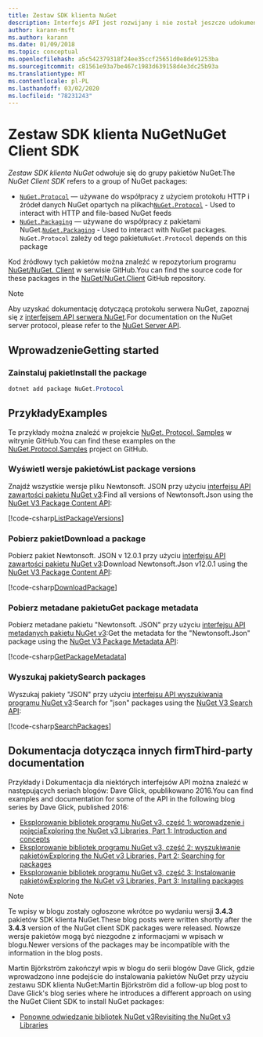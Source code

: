 ```yaml
---
title: Zestaw SDK klienta NuGet
description: Interfejs API jest rozwijany i nie został jeszcze udokumentowany, ale przykłady są dostępne w blogu Dave Glick.
author: karann-msft
ms.author: karann
ms.date: 01/09/2018
ms.topic: conceptual
ms.openlocfilehash: a5c542379318f24ee35ccf25651d0e8de91253ba
ms.sourcegitcommit: c81561e93a7be467c1983d639158d4e3dc25b93a
ms.translationtype: MT
ms.contentlocale: pl-PL
ms.lasthandoff: 03/02/2020
ms.locfileid: "78231243"
---
```

# <a name="nuget-client-sdk"></a><span data-ttu-id="8dba4-103">Zestaw SDK klienta NuGet</span><span class="sxs-lookup"><span data-stu-id="8dba4-103">NuGet Client SDK</span></span>

<span data-ttu-id="8dba4-104">*Zestaw SDK klienta NuGet* odwołuje się do grupy pakietów NuGet:</span><span class="sxs-lookup"><span data-stu-id="8dba4-104">The *NuGet Client SDK* refers to a group of NuGet packages:</span></span>

* <span data-ttu-id="8dba4-105">[`NuGet.Protocol`](https://www.nuget.org/packages/NuGet.Protocol) — używane do współpracy z użyciem protokołu HTTP i źródeł danych NuGet opartych na plikach</span><span class="sxs-lookup"><span data-stu-id="8dba4-105">[`NuGet.Protocol`](https://www.nuget.org/packages/NuGet.Protocol) - Used to interact with HTTP and file-based NuGet feeds</span></span>
* <span data-ttu-id="8dba4-106">[`NuGet.Packaging`](https://www.nuget.org/packages/NuGet.Packaging) — używane do współpracy z pakietami NuGet.</span><span class="sxs-lookup"><span data-stu-id="8dba4-106">[`NuGet.Packaging`](https://www.nuget.org/packages/NuGet.Packaging) - Used to interact with NuGet packages.</span></span> <span data-ttu-id="8dba4-107">`NuGet.Protocol` zależy od tego pakietu</span><span class="sxs-lookup"><span data-stu-id="8dba4-107">`NuGet.Protocol` depends on this package</span></span>

<span data-ttu-id="8dba4-108">Kod źródłowy tych pakietów można znaleźć w repozytorium programu [NuGet/NuGet. Client](https://github.com/NuGet/NuGet.Client) w serwisie GitHub.</span><span class="sxs-lookup"><span data-stu-id="8dba4-108">You can find the source code for these packages in the [NuGet/NuGet.Client](https://github.com/NuGet/NuGet.Client) GitHub repository.</span></span>

> [!Note]
> <span data-ttu-id="8dba4-109">Aby uzyskać dokumentację dotyczącą protokołu serwera NuGet, zapoznaj się z [interfejsem API serwera NuGet](~/api/overview.md).</span><span class="sxs-lookup"><span data-stu-id="8dba4-109">For documentation on the NuGet server protocol, please refer to the [NuGet Server API](~/api/overview.md).</span></span>

## <a name="getting-started"></a><span data-ttu-id="8dba4-110">Wprowadzenie</span><span class="sxs-lookup"><span data-stu-id="8dba4-110">Getting started</span></span>

### <a name="install-the-package"></a><span data-ttu-id="8dba4-111">Zainstaluj pakiet</span><span class="sxs-lookup"><span data-stu-id="8dba4-111">Install the package</span></span>

```ps1
dotnet add package NuGet.Protocol
```

## <a name="examples"></a><span data-ttu-id="8dba4-112">Przykłady</span><span class="sxs-lookup"><span data-stu-id="8dba4-112">Examples</span></span>

<span data-ttu-id="8dba4-113">Te przykłady można znaleźć w projekcie [NuGet. Protocol. Samples](https://github.com/NuGet/Samples/tree/master/NuGetProtocolSamples) w witrynie GitHub.</span><span class="sxs-lookup"><span data-stu-id="8dba4-113">You can find these examples on the [NuGet.Protocol.Samples](https://github.com/NuGet/Samples/tree/master/NuGetProtocolSamples) project on GitHub.</span></span>

### <a name="list-package-versions"></a><span data-ttu-id="8dba4-114">Wyświetl wersje pakietów</span><span class="sxs-lookup"><span data-stu-id="8dba4-114">List package versions</span></span>

<span data-ttu-id="8dba4-115">Znajdź wszystkie wersje pliku Newtonsoft. JSON przy użyciu [interfejsu API zawartości pakietu NuGet v3](../api/package-base-address-resource.md#enumerate-package-versions):</span><span class="sxs-lookup"><span data-stu-id="8dba4-115">Find all versions of Newtonsoft.Json using the [NuGet V3 Package Content API](../api/package-base-address-resource.md#enumerate-package-versions):</span></span>

[!code-csharp[ListPackageVersions](~/../nuget-samples/NuGetProtocolSamples/Program.cs?name=ListPackageVersions)]

### <a name="download-a-package"></a><span data-ttu-id="8dba4-116">Pobierz pakiet</span><span class="sxs-lookup"><span data-stu-id="8dba4-116">Download a package</span></span>

<span data-ttu-id="8dba4-117">Pobierz pakiet Newtonsoft. JSON v 12.0.1 przy użyciu [interfejsu API zawartości pakietu NuGet v3](../api/package-base-address-resource.md):</span><span class="sxs-lookup"><span data-stu-id="8dba4-117">Download Newtonsoft.Json v12.0.1 using the [NuGet V3 Package Content API](../api/package-base-address-resource.md):</span></span>

[!code-csharp[DownloadPackage](~/../nuget-samples/NuGetProtocolSamples/Program.cs?name=DownloadPackage)]

### <a name="get-package-metadata"></a><span data-ttu-id="8dba4-118">Pobierz metadane pakietu</span><span class="sxs-lookup"><span data-stu-id="8dba4-118">Get package metadata</span></span>

<span data-ttu-id="8dba4-119">Pobierz metadane pakietu "Newtonsoft. JSON" przy użyciu [interfejsu API metadanych pakietu NuGet v3](../api/registration-base-url-resource.md):</span><span class="sxs-lookup"><span data-stu-id="8dba4-119">Get the metadata for the "Newtonsoft.Json" package using the [NuGet V3 Package Metadata API](../api/registration-base-url-resource.md):</span></span>

[!code-csharp[GetPackageMetadata](~/../nuget-samples/NuGetProtocolSamples/Program.cs?name=GetPackageMetadata)]

### <a name="search-packages"></a><span data-ttu-id="8dba4-120">Wyszukaj pakiety</span><span class="sxs-lookup"><span data-stu-id="8dba4-120">Search packages</span></span>

<span data-ttu-id="8dba4-121">Wyszukaj pakiety "JSON" przy użyciu [interfejsu API wyszukiwania programu NuGet v3](../api/search-query-service-resource.md):</span><span class="sxs-lookup"><span data-stu-id="8dba4-121">Search for "json" packages using the [NuGet V3 Search API](../api/search-query-service-resource.md):</span></span>

[!code-csharp[SearchPackages](~/../nuget-samples/NuGetProtocolSamples/Program.cs?name=SearchPackages)]

## <a name="third-party-documentation"></a><span data-ttu-id="8dba4-122">Dokumentacja dotycząca innych firm</span><span class="sxs-lookup"><span data-stu-id="8dba4-122">Third-party documentation</span></span>

<span data-ttu-id="8dba4-123">Przykłady i Dokumentacja dla niektórych interfejsów API można znaleźć w następujących seriach blogów: Dave Glick, opublikowano 2016.</span><span class="sxs-lookup"><span data-stu-id="8dba4-123">You can find examples and documentation for some of the API in the following blog series by Dave Glick, published 2016:</span></span>

- [<span data-ttu-id="8dba4-124">Eksplorowanie bibliotek programu NuGet v3, część 1: wprowadzenie i pojęcia</span><span class="sxs-lookup"><span data-stu-id="8dba4-124">Exploring the NuGet v3 Libraries, Part 1: Introduction and concepts</span></span>](http://daveaglick.com/posts/exploring-the-nuget-v3-libraries-part-1)
- [<span data-ttu-id="8dba4-125">Eksplorowanie bibliotek programu NuGet v3, część 2: wyszukiwanie pakietów</span><span class="sxs-lookup"><span data-stu-id="8dba4-125">Exploring the NuGet v3 Libraries, Part 2: Searching for packages</span></span>](http://daveaglick.com/posts/exploring-the-nuget-v3-libraries-part-2)
- [<span data-ttu-id="8dba4-126">Eksplorowanie bibliotek programu NuGet v3, część 3: Instalowanie pakietów</span><span class="sxs-lookup"><span data-stu-id="8dba4-126">Exploring the NuGet v3 Libraries, Part 3: Installing packages</span></span>](http://daveaglick.com/posts/exploring-the-nuget-v3-libraries-part-3)

> [!Note]
> <span data-ttu-id="8dba4-127">Te wpisy w blogu zostały ogłoszone wkrótce po wydaniu wersji **3.4.3** pakietów SDK klienta NuGet.</span><span class="sxs-lookup"><span data-stu-id="8dba4-127">These blog posts were written shortly after the **3.4.3** version of the NuGet client SDK packages were released.</span></span>
> <span data-ttu-id="8dba4-128">Nowsze wersje pakietów mogą być niezgodne z informacjami w wpisach w blogu.</span><span class="sxs-lookup"><span data-stu-id="8dba4-128">Newer versions of the packages may be incompatible with the information in the blog posts.</span></span>

<span data-ttu-id="8dba4-129">Martin Björkström zakończył wpis w blogu do serii blogów Dave Glick, gdzie wprowadzono inne podejście do instalowania pakietów NuGet przy użyciu zestawu SDK klienta NuGet:</span><span class="sxs-lookup"><span data-stu-id="8dba4-129">Martin Björkström did a follow-up blog post to Dave Glick's blog series where he introduces a different approach on using the NuGet Client SDK to install NuGet packages:</span></span>

- [<span data-ttu-id="8dba4-130">Ponowne odwiedzanie bibliotek NuGet v3</span><span class="sxs-lookup"><span data-stu-id="8dba4-130">Revisiting the NuGet v3 Libraries</span></span>](https://martinbjorkstrom.com/posts/2018-09-19-revisiting-nuget-client-libraries)
